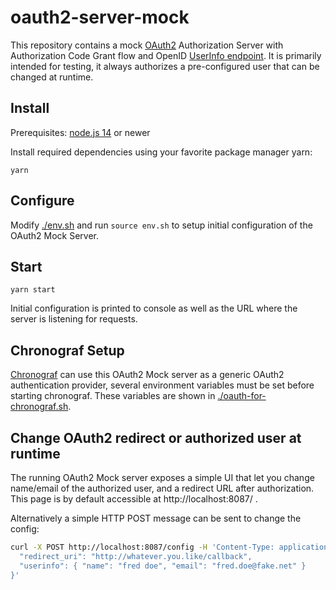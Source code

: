 # oauth2-server-mock

This repository contains a mock [OAuth2](https://oauth.net/2/) Authorization Server with Authorization Code Grant flow and OpenID [UserInfo endpoint](https://openid.net/specs/openid-connect-core-1_0.html#UserInfo). It is primarily intended for testing, it always authorizes a pre-configured user that can be changed at runtime.

## Install

Prerequisites: [node.js 14](https://nodejs.org/) or newer

Install required dependencies using your favorite package manager yarn:

```
yarn
```

## Configure

Modify [./env.sh](./env.sh) and run `source env.sh` to setup initial configuration of the OAuth2 Mock Server.

## Start

```
yarn start
```

Initial configuration is printed to console as well as the URL where the server is listening for requests.

## Chronograf Setup

[Chronograf](https://github.com/influxdata/chronograf) can use this OAuth2 Mock server as a generic OAuth2 authentication provider,
several environment variables must be set before starting chronograf. These variables are shown in [./oauth-for-chronograf.sh](./oauth-for-chronograf.sh).

## Change OAuth2 redirect or authorized user at runtime

The running OAuth2 Mock server exposes a simple UI that let you change name/email 
of the authorized user, and a redirect URL after authorization. This page is by default accessible at http://localhost:8087/ .

Alternatively a simple HTTP POST message can be sent to change the config:
```bash
curl -X POST http://localhost:8087/config -H 'Content-Type: application/json' -d '{
  "redirect_uri": "http://whatever.you.like/callback",
  "userinfo": { "name": "fred doe", "email": "fred.doe@fake.net" }
}'
```
